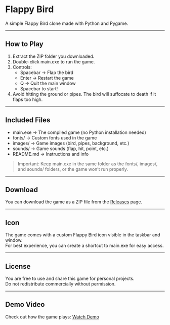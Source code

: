 # Flappy Bird

A simple Flappy Bird clone made with Python and Pygame.

---

## How to Play

1. Extract the ZIP folder you downloaded.
2. Double-click main.exe to run the game.
3. Controls:
   - Spacebar -> Flap the bird
   - Enter -> Restart the game
   - Q -> Quit the main window
   - Spacebar to start!
4. Avoid hitting the ground or pipes. The bird will suffocate to death if it flaps too high.
---

## Included Files

- main.exe → The compiled game (no Python installation needed)  
- fonts/ → Custom fonts used in the game  
- images/ → Game images (bird, pipes, background, etc.)  
- sounds/ → Game sounds (flap, hit, point, etc.)  
- README.md → Instructions and info  

> Important: Keep main.exe in the same folder as the fonts/, images/, and sounds/ folders, or the game won’t run properly.

---

## Download

You can download the game as a ZIP file from the [Releases]([https://github.com/YourUsername/Flappy-Bird/releases](https://github.com/omkarmacharyaCPU/Flappy-Bird-Pygame-1/releases/tag/v1.0)) page.

---

## Icon

The game comes with a custom Flappy Bird icon visible in the taskbar and window.  
For best experience, you can create a shortcut to main.exe for easy access.

---

## License

You are free to use and share this game for personal projects.  
Do not redistribute commercially without permission.

---

## Demo Video

Check out how the game plays: [Watch Demo](https://youtu.be/YourV)

